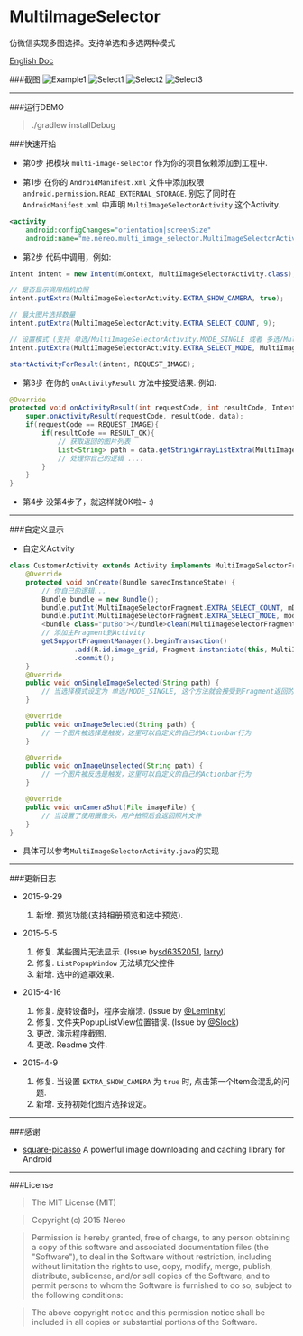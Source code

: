 # MultiImageSelector
仿微信实现多图选择。支持单选和多选两种模式

[English Doc](README.md)

###截图
![Example1](art/example_1.png) ![Select1](art/select_1.png) ![Select2](art/select_2.png) ![Select3](art/select_3.png)

-------------------

###运行DEMO

>./gradlew installDebug

###快速开始
* 第0步
把模块 `multi-image-selector` 作为你的项目依赖添加到工程中.

* 第1步 
在你的 `AndroidManifest.xml` 文件中添加权限 `android.permission.READ_EXTERNAL_STORAGE`.
别忘了同时在 `AndroidManifest.xml` 中声明 `MultiImageSelectorActivity` 这个Activity.
```xml
<activity
    android:configChanges="orientation|screenSize"
    android:name="me.nereo.multi_image_selector.MultiImageSelectorActivity" />
```

* 第2步
代码中调用，例如:
```java
Intent intent = new Intent(mContext, MultiImageSelectorActivity.class);

// 是否显示调用相机拍照
intent.putExtra(MultiImageSelectorActivity.EXTRA_SHOW_CAMERA, true);

// 最大图片选择数量
intent.putExtra(MultiImageSelectorActivity.EXTRA_SELECT_COUNT, 9);

// 设置模式 (支持 单选/MultiImageSelectorActivity.MODE_SINGLE 或者 多选/MultiImageSelectorActivity.MODE_MULTI)
intent.putExtra(MultiImageSelectorActivity.EXTRA_SELECT_MODE, MultiImageSelectorActivity.MODE_MULTI);

startActivityForResult(intent, REQUEST_IMAGE);
```

* 第3步
在你的 `onActivityResult` 方法中接受结果. 例如:
```java
@Override
protected void onActivityResult(int requestCode, int resultCode, Intent data) {
    super.onActivityResult(requestCode, resultCode, data);
    if(requestCode == REQUEST_IMAGE){
        if(resultCode == RESULT_OK){
            // 获取返回的图片列表
            List<String> path = data.getStringArrayListExtra(MultiImageSelectorActivity.EXTRA_RESULT);
            // 处理你自己的逻辑 ....
        }
    }
}
```

* 第4步
没第4步了，就这样就OK啦~ :)

-------------------

###自定义显示
* 自定义Activity
```java
class CustomerActivity extends Activity implements MultiImageSelectorFragment.Callback{
	@Override
    protected void onCreate(Bundle savedInstanceState) {
		// 你自己的逻辑...
        Bundle bundle = new Bundle();
        bundle.putInt(MultiImageSelectorFragment.EXTRA_SELECT_COUNT, mDefaultCount);
        bundle.putInt(MultiImageSelectorFragment.EXTRA_SELECT_MODE, mode);
        <bundle class="putBo"></bundle>olean(MultiImageSelectorFragment.EXTRA_SHOW_CAMERA, isShow);
        // 添加主Fragment到Activity
        getSupportFragmentManager().beginTransaction()
                .add(R.id.image_grid, Fragment.instantiate(this, MultiImageSelectorFragment.class.getName(), bundle))
                .commit();
	}
	@Override
    public void onSingleImageSelected(String path) {
        // 当选择模式设定为 单选/MODE_SINGLE, 这个方法就会接受到Fragment返回的数据
    }

    @Override
    public void onImageSelected(String path) {
        // 一个图片被选择是触发，这里可以自定义的自己的Actionbar行为
    }

    @Override
    public void onImageUnselected(String path) {
        // 一个图片被反选是触发，这里可以自定义的自己的Actionbar行为
    }

    @Override
    public void onCameraShot(File imageFile) {
        // 当设置了使用摄像头，用户拍照后会返回照片文件
    }
}
```
* 具体可以参考`MultiImageSelectorActivity.java`的实现

-------------------

###更新日志
* 2015-9-29
    1. 新增. 预览功能(支持相册预览和选中预览).

* 2015-5-5
    1. 修复. 某些图片无法显示. (Issue by[sd6352051](https://github.com/sd6352051), [larry](https://github.com/18611480882))
    2. 修复. `ListPopupWindow` 无法填充父控件
    3. 新增. 选中的遮罩效果.

* 2015-4-16
    1. 修复. 旋转设备时，程序会崩溃. (Issue by [@Leminity](https://github.com/Leminity))
    2. 修复. 文件夹PopupListView位置错误. (Issue by [@Slock](https://github.com/Slock))
    3. 更改. 演示程序截图.
    4. 更改. Readme 文件.

* 2015-4-9
    1. 修复. 当设置 `EXTRA_SHOW_CAMERA` 为 `true` 时, 点击第一个Item会混乱的问题.
    2. 新增. 支持初始化图片选择设定。


-------------------

###感谢

* [square-picasso](https://github.com/square/picasso) A powerful image downloading and caching library for Android 

-------------------

###License
>The MIT License (MIT)

>Copyright (c) 2015 Nereo

>Permission is hereby granted, free of charge, to any person obtaining a copy
of this software and associated documentation files (the "Software"), to deal
in the Software without restriction, including without limitation the rights
to use, copy, modify, merge, publish, distribute, sublicense, and/or sell
copies of the Software, and to permit persons to whom the Software is
furnished to do so, subject to the following conditions:

>The above copyright notice and this permission notice shall be included in all
copies or substantial portions of the Software.
